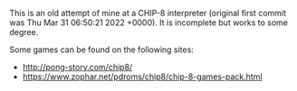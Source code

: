 This is an old attempt of mine at a CHIP-8 interpreter (original first commit was Thu Mar 31 06:50:21 2022 +0000). It is incomplete but works to some degree.

Some games can be found on the following sites:
* http://pong-story.com/chip8/
* https://www.zophar.net/pdroms/chip8/chip-8-games-pack.html
